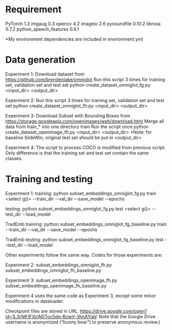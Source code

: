 # Requirement
PyTorch 1.3
imgaug 0.3
opencv 4.2
imageio 2.6
pysoundfile 0.10.2
librosa 0.7.2
python_speech_features 0.6.1

*My environment dependencies are included in environment.yml

# Data generation
Experiment 1:
Download dataset from https://github.com/brendenlake/omniglot
Run this script 3 times for training set, validation set and test set
python create_dataset_omniglot_fg.py <input_dir> <output_dir> <number of samples> 


Experiment 2:
Run this script 3 times for training set, validation set and test set
python create_dataset_omniglot_fh.py <input_dir> <output_dir> <number of samples> 

Experiment 3:
Download Subset with Bounding Boxes from https://storage.googleapis.com/openimages/web/download.html
Merge all data from train_* into one directory train
Run the script once
python create_dataset_openimage_fh.py <input_dir> <output_dir>
*Note: for baseline SlideWin, original test set should be put in <output_dir>

Experiment 4:
The script to process COCO is modified from previous script. Only difference is that the training set and test set contain the same classes.

# Training and testing
Experiment 1:
training:
python subset_embeddings_omniglot_fg.py train <select g()> --train_dir <training set path> --val_dir <validation set path> --save_model <path to save checkpoint> --epochs <number of epochs>

testing:
python subset_embeddings_omniglot_fg.py test <select g()> --test_dir <test set path> --load_model <path to load checkpoint>

TradEmb training:
python subset_embeddings_omniglot_fg_baseline.py train --train_dir <training set path> --val_dir <validation set path> --save_model <path to save checkpoint> --epochs <number of epochs>

TradEmb testing:
python subset_embeddings_omniglot_fg_baseline.py test --test_dir <test set path> --load_model <path to load checkpoint>

Other experiments follow the same way. Codes for those experiments are:

Experiment 2:
subset_embeddings_omniglot_fh.py
subset_embeddings_omniglot_fh_baseline.py


Experiment 3:
subset_embeddings_openimage_fh.py
subset_embeddings_openimage_fh_baseline.py

Experiment 4 uses the same code as Experiment 3, except some minor modifications in dataloader.

Checkpoint files are stored in URL: https://drive.google.com/open?id=1L3rNK1FXcjN5Toc5dq-BzwV-3hnAYiaV. Note that the Google Drive username is anonymized (“bunny bear”) to preserve anonymous review.)